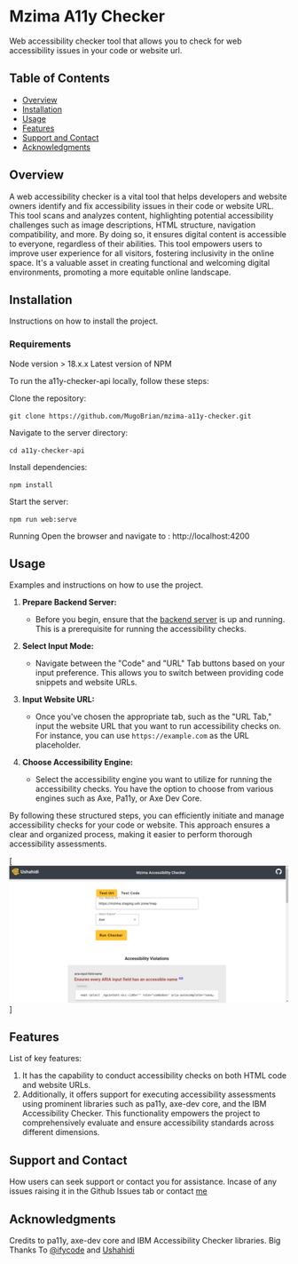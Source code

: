 # Mzima A11y Checker

Web accessibility checker tool that allows you to check for web accessibility issues in your code or website url.

## Table of Contents

- [Overview](#overview)
- [Installation](#installation)
- [Usage](#usage)
- [Features](#features)
- [Support and Contact](#support-and-contact)
- [Acknowledgments](#acknowledgments)

## Overview
A web accessibility checker is a vital tool that helps developers and website owners identify and fix accessibility issues in their code or website URL. 
This tool scans and analyzes content, highlighting potential accessibility challenges such as image descriptions, HTML structure, navigation compatibility, and more. By doing so, it ensures digital content is accessible to everyone, regardless of their abilities. This tool empowers users to improve user experience for all visitors, fostering inclusivity in the online space. It's a valuable asset in creating functional and welcoming digital environments, promoting a more equitable online landscape.

## Installation

Instructions on how to install the project. 

### Requirements
Node version > 18.x.x
Latest version of NPM

To run the a11y-checker-api locally, follow these steps:

Clone the repository:

`git clone https://github.com/MugoBrian/mzima-a11y-checker.git`

Navigate to the server directory:

`cd a11y-checker-api`

Install dependencies:

`npm install`

Start the server:

`npm run web:serve`

Running
Open the browser and navigate to : http://localhost:4200

## Usage
Examples and instructions on how to use the project.

1. **Prepare Backend Server:**
   - Before you begin, ensure that the [backend server](https://github.com/MugoBrian/a11y-checker-api/) is up and running. This is a prerequisite for running the accessibility checks.

2. **Select Input Mode:**
   - Navigate between the "Code" and "URL" Tab buttons based on your input preference. This allows you to switch between providing code snippets and website URLs.

3. **Input Website URL:**
   - Once you've chosen the appropriate tab, such as the "URL Tab," input the website URL that you want to run accessibility checks on. For instance, you can use `https://example.com` as the URL placeholder.

4. **Choose Accessibility Engine:**
   - Select the accessibility engine you want to utilize for running the accessibility checks. You have the option to choose from various engines such as Axe, Pa11y, or Axe Dev Core.

By following these structured steps, you can efficiently initiate and manage accessibility checks for your code or website. This approach ensures a clear and organized process, making it easier to perform thorough accessibility assessments.

[![Mzima A11y Checker Interface](https://github.com/MugoBrian/mzima-a11y-checker/blob/main/src/assets/images/usage.png)]

## Features
List of key features:

1. It has the capability to conduct accessibility checks on both HTML code and website URLs.
2. Additionally, it offers support for executing accessibility assessments using prominent libraries such as pa11y, axe-dev core, and the IBM Accessibility Checker. 
   This functionality empowers the project to comprehensively evaluate and ensure accessibility standards across different dimensions.

## Support and Contact
How users can seek support or contact you for assistance. Incase of any issues raising it in the Github Issues tab or contact [me](brianmuchirimugo@gmail.com)

## Acknowledgments
Credits to pa11y, axe-dev core and IBM Accessibility Checker libraries.
Big Thanks To [@ifycode](https://github.com/ifycode) and [Ushahidi](https://github.com/ushahidi)


